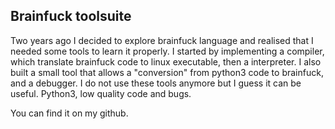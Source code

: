 ## Brainfuck toolsuite

Two years ago I decided to explore brainfuck language and realised that I needed
some tools to learn it properly. I started by implementing a compiler, which
translate brainfuck code to linux executable, then a interpreter. I also built a
small tool that allows a "conversion" from python3 code to brainfuck, and a 
debugger.
I do not use these tools anymore but I guess it can be useful.
Python3, low quality code and bugs.

You can find it on my github.
